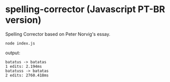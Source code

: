 # spelling-corrector (Javascript PT-BR version)
Spelling Corrector based on Peter Norvig's essay.

`node index.js`

output: 

```
batatus -> batatas
1 edits: 2.194ms
batatuss -> batatas
2 edits: 2760.418ms
```
